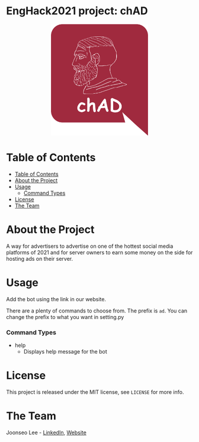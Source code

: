 # EngHack2021 project: chAD

<p align="center">
<img src="img/logo.png" alt="chAD logo" height=300>
</p>

# Table of Contents
- [Table of Contents](#table-of-contents)
- [About the Project](#about-the-project)
- [Usage](#usage)
  - [Command Types](#command-types)
- [License](#license)
- [The Team](#the-team)
# About the Project
A way for advertisers to advertise on one of the hottest social media platforms of 2021 and for server owners to
earn some money on the side for hosting ads on their server.
# Usage
Add the bot using the link in our website. 

There are a plenty of commands to choose from. The prefix is `ad`. You can change the prefix to what you want in setting.py
### Command Types
- help
  - Displays help message for the bot

# License
This project is released under the MIT license, see `LICENSE` for more info.
# The Team
Joonseo Lee - [LinkedIn](https://www.linkedin.com/joonsauce), [Website](http://joonsauce.me)
